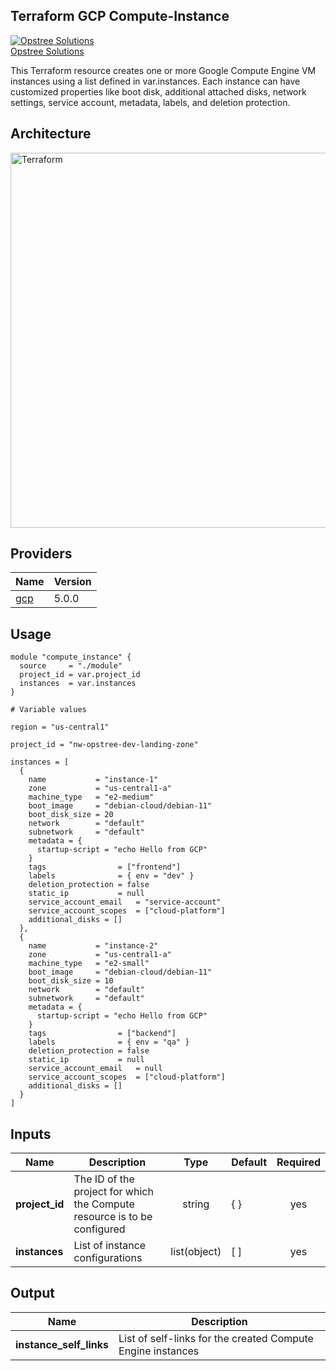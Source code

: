 ## Terraform GCP Compute-Instance

[![Opstree Solutions][opstree_avatar]][opstree_homepage]<br/>[Opstree Solutions][opstree_homepage] 

  [opstree_homepage]: https://opstree.github.io/
  [opstree_avatar]: https://img.cloudposse.com/150x150/https://github.com/opstree.png

This Terraform resource creates one or more Google Compute Engine VM instances using a list defined in var.instances. Each instance can have customized properties like boot disk, additional attached disks, network settings, service account, metadata, labels, and deletion protection. 

## Architecture

<img width="600" length="800" alt="Terraform" src="https://github.com/user-attachments/assets/0971cff2-ffb6-42f0-b814-7d3d7039c19d">

## Providers

| Name                                              | Version  |
|---------------------------------------------------|----------|
| <a name="provider_gcp"></a> [gcp](#provider\_gcp) | 5.0.0   |

## Usage

```hcl
module "compute_instance" {
  source     = "./module"
  project_id = var.project_id
  instances  = var.instances
}

# Variable values

region = "us-central1"

project_id = "nw-opstree-dev-landing-zone"

instances = [
  {
    name           = "instance-1"
    zone           = "us-central1-a"
    machine_type   = "e2-medium"
    boot_image     = "debian-cloud/debian-11"
    boot_disk_size = 20
    network        = "default"
    subnetwork     = "default"
    metadata = {
      startup-script = "echo Hello from GCP"
    }
    tags                = ["frontend"]
    labels              = { env = "dev" }
    deletion_protection = false
    static_ip           = null
    service_account_email   = "service-account"
    service_account_scopes  = ["cloud-platform"]
    additional_disks = []
  },
  {
    name           = "instance-2"
    zone           = "us-central1-a"
    machine_type   = "e2-small"
    boot_image     = "debian-cloud/debian-11"
    boot_disk_size = 10
    network        = "default"
    subnetwork     = "default"
    metadata = {
      startup-script = "echo Hello from GCP"
    }
    tags                = ["backend"]
    labels              = { env = "qa" }
    deletion_protection = false
    static_ip           = null
    service_account_email   = null
    service_account_scopes  = ["cloud-platform"]
    additional_disks = []
  }
]

```

## Inputs

| Name | Description | Type | Default | Required | 
|------|-------------|:----:|---------|:--------:|
|**project_id**| The ID of the project for which the Compute resource is to be configured | string | { } | yes| 
|**instances**| List of instance configurations | list(object) | [ ] | yes | 

## Output
| Name | Description |
|------|-------------|
|**instance_self_links**| List of self-links for the created Compute Engine instances | 
                                                                                                                  
